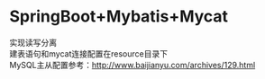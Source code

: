 # SpringBoot+Mybatis+Mycat
实现读写分离  
建表语句和mycat连接配置在resource目录下  
MySQL主从配置参考：http://www.baijianyu.com/archives/129.html